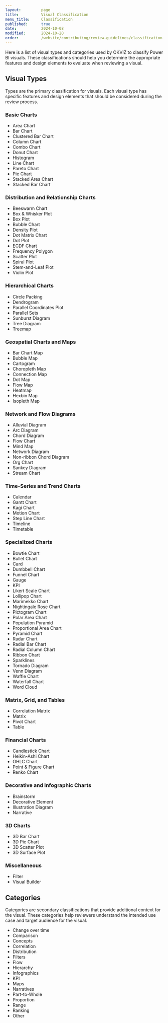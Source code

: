 ```yaml
---
layout:         page
title:          Visual Classification
menu_title:     Classification
published:      true
date:           2024-10-08
modified:       2024-10-20
order:          /website/contributing/review-guidelines/classification
---
```


Here is a list of visual types and categories used by OKVIZ to classify Power BI visuals. These classifications should help you determine the appropriate features and design elements to evaluate when reviewing a visual. 

## Visual Types

Types are the primary classification for visuals. Each visual type has specific features and design elements that should be considered during the review process.

### Basic Charts
- Area Chart
- Bar Chart
- Clustered Bar Chart
- Column Chart
- Combo Chart
- Donut Chart
- Histogram
- Line Chart
- Pareto Chart
- Pie Chart
- Stacked Area Chart
- Stacked Bar Chart

### Distribution and Relationship Charts
- Beeswarm Chart
- Box & Whisker Plot
- Box Plot
- Bubble Chart
- Density Plot
- Dot Matrix Chart
- Dot Plot
- ECDF Chart
- Frequency Polygon
- Scatter Plot
- Spiral Plot
- Stem-and-Leaf Plot
- Violin Plot

### Hierarchical Charts
- Circle Packing
- Dendrogram
- Parallel Coordinates Plot
- Parallel Sets
- Sunburst Diagram
- Tree Diagram
- Treemap

### Geospatial Charts and Maps
- Bar Chart Map
- Bubble Map
- Cartogram
- Choropleth Map
- Connection Map
- Dot Map
- Flow Map
- Heatmap
- Hexbin Map
- Isopleth Map

### Network and Flow Diagrams
- Alluvial Diagram
- Arc Diagram
- Chord Diagram
- Flow Chart
- Mind Map
- Network Diagram
- Non-ribbon Chord Diagram
- Org Chart
- Sankey Diagram
- Stream Chart

### Time-Series and Trend Charts
- Calendar
- Gantt Chart
- Kagi Chart
- Motion Chart
- Step Line Chart
- Timeline
- Timetable

### Specialized Charts
- Bowtie Chart
- Bullet Chart
- Card
- Dumbbell Chart
- Funnel Chart
- Gauge
- KPI
- Likert Scale Chart
- Lollipop Chart
- Marimekko Chart
- Nightingale Rose Chart
- Pictogram Chart
- Polar Area Chart
- Population Pyramid
- Proportional Area Chart
- Pyramid Chart
- Radar Chart
- Radial Bar Chart
- Radial Column Chart
- Ribbon Chart
- Sparklines
- Tornado Diagram
- Venn Diagram
- Waffle Chart
- Waterfall Chart
- Word Cloud

### Matrix, Grid, and Tables
- Correlation Matrix
- Matrix
- Pivot Chart
- Table

### Financial Charts
- Candlestick Chart
- Heikin-Ashi Chart
- OHLC Chart
- Point & Figure Chart
- Renko Chart

### Decorative and Infographic Charts
- Brainstorm
- Decorative Element
- Illustration Diagram
- Narrative

### 3D Charts
- 3D Bar Chart
- 3D Pie Chart
- 3D Scatter Plot
- 3D Surface Plot

### Miscellaneous
- Filter
- Visual Builder


## Categories

Categories are secondary classifications that provide additional context for the visual. These categories help reviewers understand the intended use case and target audience for the visual.

- Change over time
- Comparison
- Concepts
- Correlation
- Distribution
- Filters
- Flow
- Hierarchy
- Infographics
- KPI
- Maps
- Narratives
- Part-to-Whole
- Proportion
- Range
- Ranking
- Other